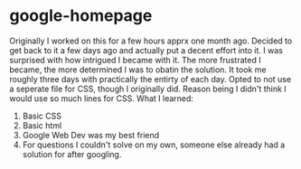 # google-homepage


Originally I worked on this for a few hours apprx one month ago. Decided to get back to it a few days ago and actually put a decent effort into it. I was surprised with how intrigued I became with it. The more frustrated I became, the more determined I was to obatin the solution. It took me roughly three days with practically the entirty of each day. Opted to not use a seperate file for CSS, though I originally did. Reason being I didn't think I would use so much lines for CSS. 
What I learned:
  1) Basic CSS
  2) Basic html
  3) Google Web Dev was my best friend
  4) For questions I couldn't solve on my own, someone else already had a solution for after googling.
   
  
